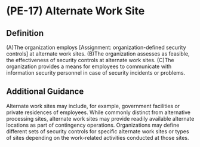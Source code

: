 
# (PE-17) Alternate Work Site

## Definition

(A)The organization employs [Assignment: organization-defined security controls] at alternate work sites.
(B)The organization assesses as feasible, the effectiveness of security controls at alternate work sites.
(C)The organization provides a means for employees to communicate with information security personnel in case of security incidents or problems.

## Additional Guidance

Alternate work sites may include, for example, government facilities or private residences of employees. While commonly distinct from alternative processing sites, alternate work sites may provide readily available alternate locations as part of contingency operations. Organizations may define different sets of security controls for specific alternate work sites or types of sites depending on the work-related activities conducted at those sites.
